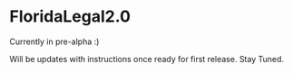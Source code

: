 # FloridaLegal2.0

Currently in pre-alpha :)

Will be updates with instructions once ready for first release. Stay Tuned.
